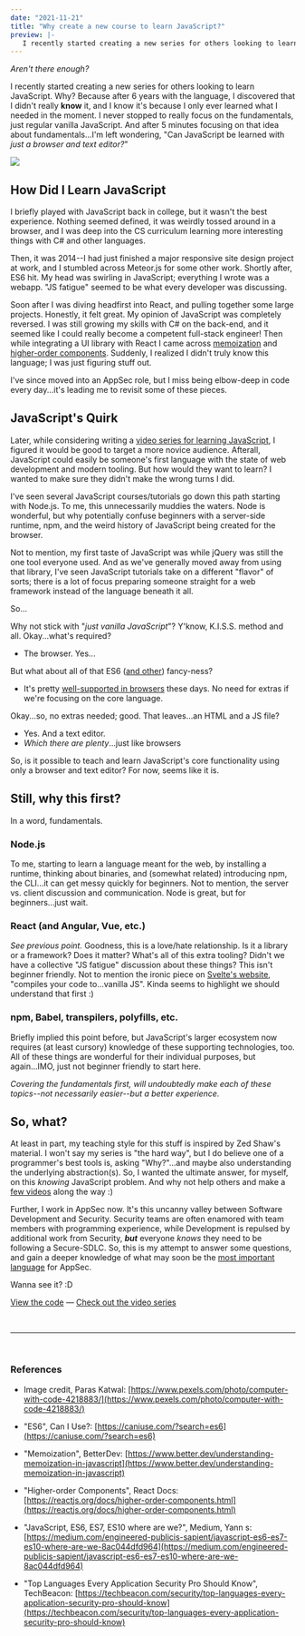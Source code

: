 ```yaml
---
date: "2021-11-21"
title: "Why create a new course to learn JavaScript?"
preview: |-
   I recently started creating a new series for others looking to learn JavaScript. Why? Because after 6 years with the language, I discovered that I didn't really know it, and I know it's because I only ever learned what I needed in the moment. I never stopped to really focus on the fundamentals, just regular vanilla JavaScript. And after 5 minutes focusing on that idea about fundamentals...I'm wondering, "Can JavaScript be learned with just a browser and text editor?"
---
```


_Aren't there enough?_

I recently started creating a new series for others looking to learn JavaScript. Why? Because after 6 years with the language, I discovered that I didn't really **know** it, and I know it's because I only ever learned what I needed in the moment. I never stopped to really focus on the fundamentals, just regular vanilla JavaScript. And after 5 minutes focusing on that idea about fundamentals...I'm left wondering, "Can JavaScript be learned with _just a browser and text editor?_"

<img src="https://meddlin-web.s3.us-east-2.amazonaws.com/2021-11_javascript-series/pexels-paras-katwal-4218883.jpg" />

## How Did I Learn JavaScript

I briefly played with JavaScript back in college, but it wasn't the best experience. Nothing seemed defined, it was weirdly tossed around in a browser, and I was deep into the CS curriculum learning more interesting things with C# and other languages.

Then, it was 2014--I had just finished a major responsive site design project at work, and I stumbled across Meteor.js for some other work. Shortly after, ES6 hit. My head was swirling in JavaScript; everything I wrote was a webapp. "JS fatigue" seemed to be what every developer was discussing.

Soon after I was diving headfirst into React, and pulling together some large projects. Honestly, it felt great. My opinion of JavaScript was completely reversed. I was still growing my skills with C# on the back-end, and it seemed like I could really become a competent full-stack engineer! Then while integrating a UI library with React I came across [memoization](https://www.better.dev/understanding-memoization-in-javascript) and [higher-order components](https://reactjs.org/docs/higher-order-components.html). Suddenly, I realized I didn't truly know this language; I was just figuring stuff out.

I've since moved into an AppSec role, but I miss being elbow-deep in code every day...it's leading me to revisit some of these pieces.

## JavaScript's Quirk

Later, while considering writing a [video series for learning JavaScript](https://www.youtube.com/playlist?list=PLMZaWgPMReBC91zB8JdZbbTcrT9Tv3_8y), I figured it would be good to target a more novice audience. Afterall, JavaScript could easily be someone's first language with the state of web development and modern tooling. But how would they want to learn? I wanted to make sure they didn't make the wrong turns I did.

I've seen several JavaScript courses/tutorials go down this path starting with Node.js. To me, this unnecessarily muddies the waters. Node is wonderful, but why potentially confuse beginners with a server-side runtime, npm, and the weird history of JavaScript being created for the browser.

Not to mention, my first taste of JavaScript was while jQuery was still the one tool everyone used. And as we've generally moved away from using that library, I've seen JavaScript tutorials take on a different "flavor" of sorts; there is a lot of focus preparing someone straight for a web framework instead of the language beneath it all.

So...

Why not stick with "_just vanilla JavaScript_"? Y'know, K.I.S.S. method and all. Okay...what's required? 
- The browser. Yes...

But what about all of that ES6 ([and other](https://medium.com/engineered-publicis-sapient/javascript-es6-es7-es10-where-are-we-8ac044dfd964)) fancy-ness? 
- It's pretty [well-supported in browsers](https://caniuse.com/?search=es6) these days. No need for extras if we're focusing on the core language.

Okay...so, no extras needed; good. That leaves...an HTML and a JS file?
- Yes. And a text editor.
- _Which there are plenty_...just like browsers

So, is it possible to teach and learn JavaScript's core functionality using only a browser and text editor? For now, seems like it is.

## Still, why this first?

In a word, fundamentals.

### Node.js

To me, starting to learn a language meant for the web, by installing a runtime, thinking about binaries, and (somewhat related) introducing npm, the CLI...it can get messy quickly for beginners. Not to mention, the server vs. client discussion and communication. Node is great, but for beginners...just wait.

### React (and Angular, Vue, etc.)

_See previous point._ Goodness, this is a love/hate relationship. Is it a library or a framework? Does it matter? What's all of this extra tooling? Didn't we have a collective "JS fatigue" discussion about these things? This isn't beginner friendly. Not to mention the ironic piece on [Svelte's website](https://svelte.dev/), "compiles your code to...vanilla JS". Kinda seems to highlight we should understand that first :)

### npm, Babel, transpilers, polyfills, etc.

Briefly implied this point before, but JavaScript's larger ecosystem now requires (at least cursory) knowledge of these supporting technologies, too. All of these things are wonderful for their individual purposes, but again...IMO, just not beginner friendly to start here.

_Covering the fundamentals first, will undoubtedly make each of these topics--not necessarily easier--but a better experience._


## So, what?

At least in part, my teaching style for this stuff is inspired by Zed Shaw's material. I won't say my series is "the hard way", but I do believe one of a programmer's best tools is, asking "Why?"...and maybe also understanding the underlying abstraction(s). So, I wanted the ultimate answer, for myself, on this _knowing_ JavaScript problem. And why not help others and make a [few videos](https://www.youtube.com/playlist?list=PLMZaWgPMReBC91zB8JdZbbTcrT9Tv3_8y) along the way :)

Further, I work in AppSec now. It's this uncanny valley between Software Development and Security. Security teams are often enamored with team members with programming experience, while Development is repulsed by additional work from Security, _**but**_ everyone _knows_ they need to be following a Secure-SDLC. So, this is my attempt to answer some questions, and gain a deeper knowledge of what may soon be the [most important language](https://techbeacon.com/security/top-languages-every-application-security-pro-should-know) for AppSec.


Wanna see it? :D

[View the code](https://github.com/RushingLabs/javascript-series) &mdash; [Check out the video series](https://www.youtube.com/playlist?list=PLMZaWgPMReBC91zB8JdZbbTcrT9Tv3_8y)

<br />
<hr />
<br />

### References

- Image credit, Paras Katwal: [https://www.pexels.com/photo/computer-with-code-4218883/](https://www.pexels.com/photo/computer-with-code-4218883/)

- "ES6", Can I Use?: [https://caniuse.com/?search=es6](https://caniuse.com/?search=es6)

- "Memoization", BetterDev: [https://www.better.dev/understanding-memoization-in-javascript](https://www.better.dev/understanding-memoization-in-javascript)

- "Higher-order Components", React Docs: [https://reactjs.org/docs/higher-order-components.html](https://reactjs.org/docs/higher-order-components.html)

- "JavaScript, ES6, ES7, ES10 where are we?", Medium, Yann s: [https://medium.com/engineered-publicis-sapient/javascript-es6-es7-es10-where-are-we-8ac044dfd964](https://medium.com/engineered-publicis-sapient/javascript-es6-es7-es10-where-are-we-8ac044dfd964)

- "Top Languages Every Application Security Pro Should Know", TechBeacon: [https://techbeacon.com/security/top-languages-every-application-security-pro-should-know](https://techbeacon.com/security/top-languages-every-application-security-pro-should-know)